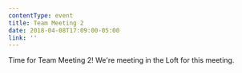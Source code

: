 ```yaml
---
contentType: event
title: Team Meeting 2
date: 2018-04-08T17:09:00-05:00
link: ''
---
```

Time for Team Meeting 2! We're meeting in the Loft for this meeting.
